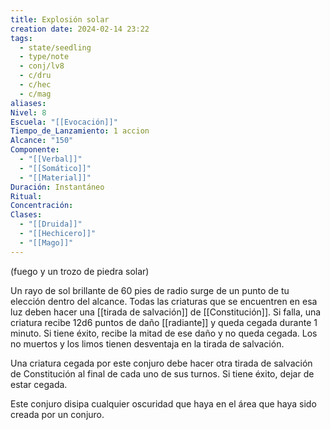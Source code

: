 ```yaml
---
title: Explosión solar
creation date: 2024-02-14 23:22
tags:
  - state/seedling
  - type/note
  - conj/lv8
  - c/dru
  - c/hec
  - c/mag
aliases: 
Nivel: 8
Escuela: "[[Evocación]]"
Tiempo_de_Lanzamiento: 1 accion
Alcance: "150"
Componente:
  - "[[Verbal]]"
  - "[[Somático]]"
  - "[[Material]]"
Duración: Instantáneo
Ritual: 
Concentración: 
Clases:
  - "[[Druida]]"
  - "[[Hechicero]]"
  - "[[Mago]]"
---
```

(fuego y un trozo de piedra solar)

Un rayo de sol brillante de 60 pies de radio surge de un punto de tu elección dentro del alcance. Todas las criaturas que se encuentren en esa luz deben hacer una [[tirada de salvación]] de [[Constitución]]. Si falla, una criatura recibe 12d6 puntos de daño [[radiante]] y queda cegada durante 1 minuto. Si tiene éxito, recibe la mitad de ese daño y no queda cegada. Los no muertos y los limos tienen desventaja en la tirada de salvación.

Una criatura cegada por este conjuro debe hacer otra tirada de salvación de Constitución al final de cada uno de sus turnos. Si tiene éxito, dejar de estar cegada.

Este conjuro disipa cualquier oscuridad que haya en el área que haya sido creada por un conjuro.